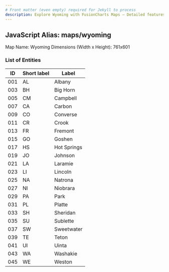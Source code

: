 ```yaml
---
# Front matter (even empty) required for Jekyll to process
description: Explore Wyoming with FusionCharts Maps – Detailed features for seamless integration. Try now & enhance your data visualization today! 
---
```


## JavaScript Alias: maps/wyoming

Map Name: Wyoming
Dimensions (Width x Height): 761x601





### List of Entities

ID | Short label | Label
---|---|---|
001|AL|Albany
003|BH|Big Horn
005|CM|Campbell
007|CA|Carbon
009|CO|Converse
011|CR|Crook
013|FR|Fremont
015|GO|Goshen
017|HS|Hot Springs
019|JO|Johnson
021|LA|Laramie
023|LI|Lincoln
025|NA|Natrona
027|NI|Niobrara
029|PA|Park
031|PL|Platte
033|SH|Sheridan
035|SU|Sublette
037|SW|Sweetwater
039|TE|Teton
041|UI|Uinta
043|WA|Washakie
045|WE|Weston

